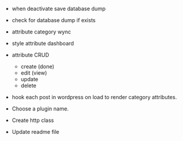 - when deactivate save database dump
- check for database dump if exists
- attribute category wync
- style attribute dashboard
- attribute CRUD
	- create (done)
	- edit (view)
	- update
	- delete
- hook each post in wordpress on load to render category attributes.

- Choose a plugin name.

- Create http class

- Update readme file